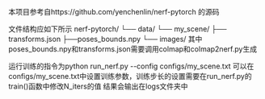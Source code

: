 本项目参考自https://github.com/yenchenlin/nerf-pytorch 的源码

文件结构应如下所示
nerf-pytorch/
	└── data/
 		└── my_scene/
   		├── transforms.json
     		├──poses_bounds.npy
       		└── images/
	 其中poses_bounds.npy和transforms.json需要调用colmap和colmap2nerf.py生成
  
运行训练的指令为python run_nerf.py --config configs/my_scene.txt
可以在configs/my_scene.txt中设置训练参数，训练步长的设置需要在run_nerf.py的train()函数中修改N_iters的值
结果会输出在logs文件夹中
